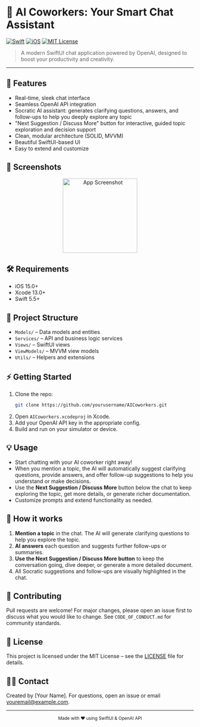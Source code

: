 # 🤖 AI Coworkers: Your Smart Chat Assistant

[![Swift](https://img.shields.io/badge/Swift-5.5-orange?logo=swift)](https://swift.org) [![iOS](https://img.shields.io/badge/iOS-15.0+-blue?logo=apple)](https://developer.apple.com/ios/) [![MIT License](https://img.shields.io/badge/License-MIT-green.svg)](LICENSE)

> A modern SwiftUI chat application powered by OpenAI, designed to boost your productivity and creativity.

---

## 🚀 Features
- Real-time, sleek chat interface
- Seamless OpenAI API integration
- Socratic AI assistant: generates clarifying questions, answers, and follow-ups to help you deeply explore any topic
- "Next Suggestion / Discuss More" button for interactive, guided topic exploration and decision support
- Clean, modular architecture (SOLID, MVVM)
- Beautiful SwiftUI-based UI
- Easy to extend and customize

## 📸 Screenshots
<!-- Add your screenshots here. Example: -->
<p align="center">
  <img src="https://placehold.co/300x600?text=Chat+Screenshot" width="200" alt="App Screenshot"/>
</p>

## 🛠 Requirements
- iOS 15.0+
- Xcode 13.0+
- Swift 5.5+

## 📂 Project Structure
- `Models/` – Data models and entities
- `Services/` – API and business logic services
- `Views/` – SwiftUI views
- `ViewModels/` – MVVM view models
- `Utils/` – Helpers and extensions

## ⚡️ Getting Started
1. Clone the repo:
   ```sh
   git clone https://github.com/yourusername/AICoworkers.git
   ```
2. Open `AICoworkers.xcodeproj` in Xcode.
3. Add your OpenAI API key in the appropriate config.
4. Build and run on your simulator or device.

## 💡 Usage
- Start chatting with your AI coworker right away!
- When you mention a topic, the AI will automatically suggest clarifying questions, provide answers, and offer follow-up suggestions to help you understand or make decisions.
- Use the **Next Suggestion / Discuss More** button below the chat to keep exploring the topic, get more details, or generate richer documentation.
- Customize prompts and extend functionality as needed.

## 🧠 How it works
1. **Mention a topic** in the chat. The AI will generate clarifying questions to help you explore the topic.
2. **AI answers** each question and suggests further follow-ups or summaries.
3. **Use the Next Suggestion / Discuss More button** to keep the conversation going, dive deeper, or generate a more detailed document.
4. All Socratic suggestions and follow-ups are visually highlighted in the chat.

## 🤝 Contributing
Pull requests are welcome! For major changes, please open an issue first to discuss what you would like to change. See `CODE_OF_CONDUCT.md` for community standards.

## 📄 License
This project is licensed under the MIT License – see the [LICENSE](../LICENSE) file for details.

## 🙋‍♂️ Contact
Created by [Your Name]. For questions, open an issue or email youremail@example.com.

---

<p align="center"><sub>Made with ❤️ using SwiftUI & OpenAI API</sub></p>
